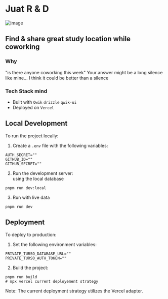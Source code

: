 # Juat R & D 
![image](https://github.com/user-attachments/assets/a1c2a4e5-6c11-44b2-8544-d4bb8a3c0979)


## Find & share  great  study location while  coworking 


###  Why
"is  there anyone coworking this week" 
Your answer might be a long silence like mine...
I think it could be better than a silence 


### Tech Stack mind


- Built with `Qwik` `drizzle` `qwik-ui`
- Deployed on `Vercel`

## Local Development

To run the project locally:

1. Create a `.env` file with the following variables:

```
AUTH_SECRET=""
GITHUB_ID=""
GITHUB_SECRET=""
```

2.  Run the development server: \
    using the local database

```
pnpm run dev:local
```

3.  Run with live data

```
pnpm run dev
```

## Deployment

To deploy to production:

1. Set the following environment variables:

```
PRIVATE_TURSO_DATABASE_URL=""
PRIVATE_TURSO_AUTH_TOKEN=""
```

2. Build the project:

```
pnpm run build
# npx vercel current deployement strategy
```

Note: The current deployment strategy utilizes the Vercel adapter.
